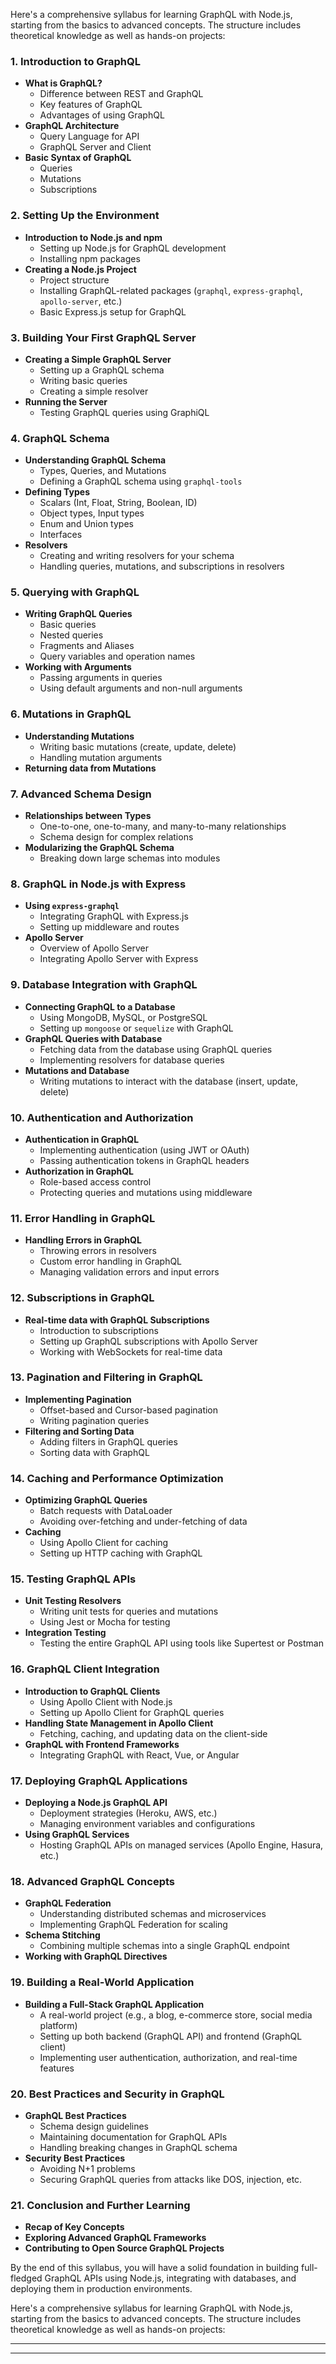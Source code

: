 Here's a comprehensive syllabus for learning GraphQL with Node.js, starting from the basics to advanced concepts. The structure includes theoretical knowledge as well as hands-on projects:

### **1. Introduction to GraphQL**
- **What is GraphQL?**
  - Difference between REST and GraphQL
  - Key features of GraphQL
  - Advantages of using GraphQL
- **GraphQL Architecture**
  - Query Language for API
  - GraphQL Server and Client
- **Basic Syntax of GraphQL**
  - Queries
  - Mutations
  - Subscriptions

### **2. Setting Up the Environment**
- **Introduction to Node.js and npm**
  - Setting up Node.js for GraphQL development
  - Installing npm packages
- **Creating a Node.js Project**
  - Project structure
  - Installing GraphQL-related packages (`graphql`, `express-graphql`, `apollo-server`, etc.)
  - Basic Express.js setup for GraphQL

### **3. Building Your First GraphQL Server**
- **Creating a Simple GraphQL Server**
  - Setting up a GraphQL schema
  - Writing basic queries
  - Creating a simple resolver
- **Running the Server**
  - Testing GraphQL queries using GraphiQL

### **4. GraphQL Schema**
- **Understanding GraphQL Schema**
  - Types, Queries, and Mutations
  - Defining a GraphQL schema using `graphql-tools`
- **Defining Types**
  - Scalars (Int, Float, String, Boolean, ID)
  - Object types, Input types
  - Enum and Union types
  - Interfaces
- **Resolvers**
  - Creating and writing resolvers for your schema
  - Handling queries, mutations, and subscriptions in resolvers

### **5. Querying with GraphQL**
- **Writing GraphQL Queries**
  - Basic queries
  - Nested queries
  - Fragments and Aliases
  - Query variables and operation names
- **Working with Arguments**
  - Passing arguments in queries
  - Using default arguments and non-null arguments

### **6. Mutations in GraphQL**
- **Understanding Mutations**
  - Writing basic mutations (create, update, delete)
  - Handling mutation arguments
- **Returning data from Mutations**

### **7. Advanced Schema Design**
- **Relationships between Types**
  - One-to-one, one-to-many, and many-to-many relationships
  - Schema design for complex relations
- **Modularizing the GraphQL Schema**
  - Breaking down large schemas into modules

### **8. GraphQL in Node.js with Express**
- **Using `express-graphql`**
  - Integrating GraphQL with Express.js
  - Setting up middleware and routes
- **Apollo Server**
  - Overview of Apollo Server
  - Integrating Apollo Server with Express

### **9. Database Integration with GraphQL**
- **Connecting GraphQL to a Database**
  - Using MongoDB, MySQL, or PostgreSQL
  - Setting up `mongoose` or `sequelize` with GraphQL
- **GraphQL Queries with Database**
  - Fetching data from the database using GraphQL queries
  - Implementing resolvers for database queries
- **Mutations and Database**
  - Writing mutations to interact with the database (insert, update, delete)

### **10. Authentication and Authorization**
- **Authentication in GraphQL**
  - Implementing authentication (using JWT or OAuth)
  - Passing authentication tokens in GraphQL headers
- **Authorization in GraphQL**
  - Role-based access control
  - Protecting queries and mutations using middleware

### **11. Error Handling in GraphQL**
- **Handling Errors in GraphQL**
  - Throwing errors in resolvers
  - Custom error handling in GraphQL
  - Managing validation errors and input errors

### **12. Subscriptions in GraphQL**
- **Real-time data with GraphQL Subscriptions**
  - Introduction to subscriptions
  - Setting up GraphQL subscriptions with Apollo Server
  - Working with WebSockets for real-time data

### **13. Pagination and Filtering in GraphQL**
- **Implementing Pagination**
  - Offset-based and Cursor-based pagination
  - Writing pagination queries
- **Filtering and Sorting Data**
  - Adding filters in GraphQL queries
  - Sorting data with GraphQL

### **14. Caching and Performance Optimization**
- **Optimizing GraphQL Queries**
  - Batch requests with DataLoader
  - Avoiding over-fetching and under-fetching of data
- **Caching**
  - Using Apollo Client for caching
  - Setting up HTTP caching with GraphQL

### **15. Testing GraphQL APIs**
- **Unit Testing Resolvers**
  - Writing unit tests for queries and mutations
  - Using Jest or Mocha for testing
- **Integration Testing**
  - Testing the entire GraphQL API using tools like Supertest or Postman

### **16. GraphQL Client Integration**
- **Introduction to GraphQL Clients**
  - Using Apollo Client with Node.js
  - Setting up Apollo Client for GraphQL queries
- **Handling State Management in Apollo Client**
  - Fetching, caching, and updating data on the client-side
- **GraphQL with Frontend Frameworks**
  - Integrating GraphQL with React, Vue, or Angular

### **17. Deploying GraphQL Applications**
- **Deploying a Node.js GraphQL API**
  - Deployment strategies (Heroku, AWS, etc.)
  - Managing environment variables and configurations
- **Using GraphQL Services**
  - Hosting GraphQL APIs on managed services (Apollo Engine, Hasura, etc.)

### **18. Advanced GraphQL Concepts**
- **GraphQL Federation**
  - Understanding distributed schemas and microservices
  - Implementing GraphQL Federation for scaling
- **Schema Stitching**
  - Combining multiple schemas into a single GraphQL endpoint
- **Working with GraphQL Directives**

### **19. Building a Real-World Application**
- **Building a Full-Stack GraphQL Application**
  - A real-world project (e.g., a blog, e-commerce store, social media platform)
  - Setting up both backend (GraphQL API) and frontend (GraphQL client)
  - Implementing user authentication, authorization, and real-time features

### **20. Best Practices and Security in GraphQL**
- **GraphQL Best Practices**
  - Schema design guidelines
  - Maintaining documentation for GraphQL APIs
  - Handling breaking changes in GraphQL schema
- **Security Best Practices**
  - Avoiding N+1 problems
  - Securing GraphQL queries from attacks like DOS, injection, etc.

### **21. Conclusion and Further Learning**
- **Recap of Key Concepts**
- **Exploring Advanced GraphQL Frameworks**
- **Contributing to Open Source GraphQL Projects**

By the end of this syllabus, you will have a solid foundation in building full-fledged GraphQL APIs using Node.js, integrating with databases, and deploying them in production environments.

Here's a comprehensive syllabus for learning GraphQL with Node.js, starting from the basics to advanced concepts. The structure includes theoretical knowledge as well as hands-on projects:

---
----
